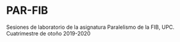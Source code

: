 # PAR-FIB
Sesiones de laboratorio de la asignatura Paralelismo de la FIB, UPC. Cuatrimestre de otoño 2019-2020 
